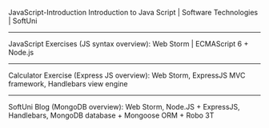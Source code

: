 JavaScript-Introduction
Introduction to Java Script | Software Technologies | SoftUni

***

JavaScript Exercises (JS syntax overview): Web Storm | ECMAScript 6 + Node.js

***

Calculator Exercise (Express JS overview): Web Storm, ExpressJS MVC framework, Handlebars view engine

***

SoftUni Blog (MongoDB overview): Web Storm, Node.JS + ExpressJS, Handlebars, MongoDB database + Mongoose ORM + Robo 3T